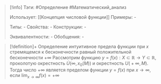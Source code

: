 > [!info]
> Тэги: #Определение #Математический_анализ   
> 
> Использует: [[Концепция числовой функции]]
> Примеры: *-*
> 
> Типы: *-*
> Свойства: *-*
> Конструкции: *-*
> 
> Эквивалентности: *-*
> Обобщения: *-*

> [!definition]+ Определение интуитивное предела функции при $x$ стремящемся к бесконечности равный положительной бесконечности $+\infty$
> Рассмотрим функцию $y=f(x):X \subset \mathbb{R}\rightarrow Y \subset \mathbb{R}$, проколотую окрестность $\dot U\big(\infty, x_0(M)\big)$ и окрестность $U\big(+\infty, M\big)$. Тогда число $+\infty$ является пределом функции $y = f(x)$ при $x \to \infty$, если $\displaystyle\lim_{x \to \infty} f(x) = +\infty$  